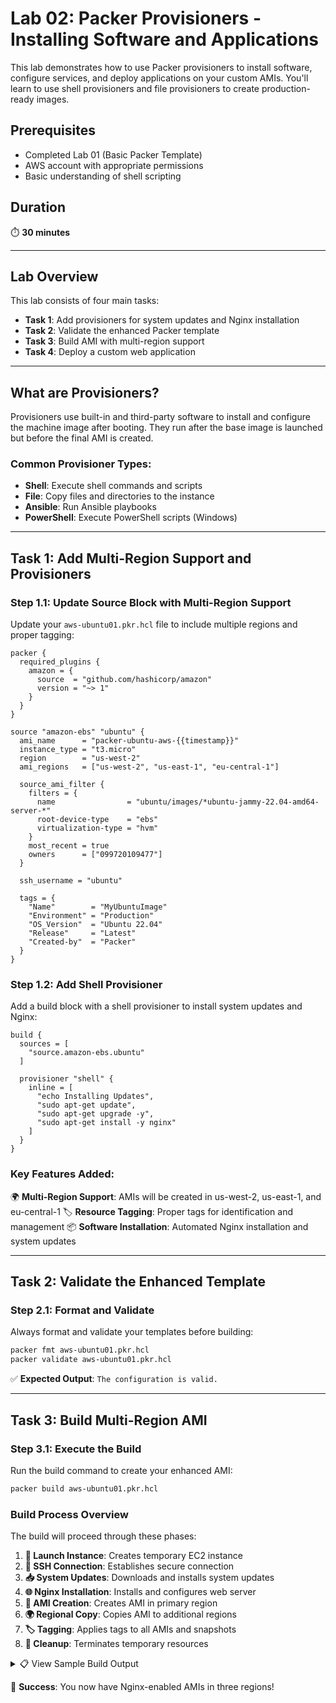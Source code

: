 # Lab 02: Packer Provisioners - Installing Software and Applications

This lab demonstrates how to use Packer provisioners to install software, configure services, and deploy applications on your custom AMIs. You'll learn to use shell provisioners and file provisioners to create production-ready images.

## Prerequisites

- Completed Lab 01 (Basic Packer Template)
- AWS account with appropriate permissions
- Basic understanding of shell scripting

## Duration
⏱️ **30 minutes**

---

## Lab Overview

This lab consists of four main tasks:

- **Task 1**: Add provisioners for system updates and Nginx installation
- **Task 2**: Validate the enhanced Packer template
- **Task 3**: Build AMI with multi-region support
- **Task 4**: Deploy a custom web application

---

## What are Provisioners?

Provisioners use built-in and third-party software to install and configure the machine image after booting. They run after the base image is launched but before the final AMI is created.

### Common Provisioner Types:
- **Shell**: Execute shell commands and scripts
- **File**: Copy files and directories to the instance
- **Ansible**: Run Ansible playbooks
- **PowerShell**: Execute PowerShell scripts (Windows)

---

## Task 1: Add Multi-Region Support and Provisioners

### Step 1.1: Update Source Block with Multi-Region Support

Update your `aws-ubuntu01.pkr.hcl` file to include multiple regions and proper tagging:

```hcl
packer {
  required_plugins {
    amazon = {
      source  = "github.com/hashicorp/amazon"
      version = "~> 1"
    }
  }
}

source "amazon-ebs" "ubuntu" {
  ami_name      = "packer-ubuntu-aws-{{timestamp}}"
  instance_type = "t3.micro"
  region        = "us-west-2"
  ami_regions   = ["us-west-2", "us-east-1", "eu-central-1"]
  
  source_ami_filter {
    filters = {
      name                = "ubuntu/images/*ubuntu-jammy-22.04-amd64-server-*"
      root-device-type    = "ebs"
      virtualization-type = "hvm"
    }
    most_recent = true
    owners      = ["099720109477"]
  }
  
  ssh_username = "ubuntu"
  
  tags = {
    "Name"        = "MyUbuntuImage"
    "Environment" = "Production"
    "OS_Version"  = "Ubuntu 22.04"
    "Release"     = "Latest"
    "Created-by"  = "Packer"
  }
}
```

### Step 1.2: Add Shell Provisioner

Add a build block with a shell provisioner to install system updates and Nginx:

```hcl
build {
  sources = [
    "source.amazon-ebs.ubuntu"
  ]

  provisioner "shell" {
    inline = [
      "echo Installing Updates",
      "sudo apt-get update",
      "sudo apt-get upgrade -y",
      "sudo apt-get install -y nginx"
    ]
  }
}
```

### Key Features Added:

🌍 **Multi-Region Support**: AMIs will be created in us-west-2, us-east-1, and eu-central-1
🏷️ **Resource Tagging**: Proper tags for identification and management
📦 **Software Installation**: Automated Nginx installation and system updates

---

## Task 2: Validate the Enhanced Template

### Step 2.1: Format and Validate

Always format and validate your templates before building:

```bash
packer fmt aws-ubuntu01.pkr.hcl 
packer validate aws-ubuntu01.pkr.hcl
```

✅ **Expected Output**: `The configuration is valid.`

---

## Task 3: Build Multi-Region AMI

### Step 3.1: Execute the Build

Run the build command to create your enhanced AMI:

```bash
packer build aws-ubuntu01.pkr.hcl
```

### Build Process Overview

The build will proceed through these phases:

1. **🚀 Launch Instance**: Creates temporary EC2 instance
2. **🔗 SSH Connection**: Establishes secure connection
3. **📥 System Updates**: Downloads and installs system updates
4. **🌐 Nginx Installation**: Installs and configures web server
5. **📸 AMI Creation**: Creates AMI in primary region
6. **🌍 Regional Copy**: Copies AMI to additional regions
7. **🏷️ Tagging**: Applies tags to all AMIs and snapshots
8. **🧹 Cleanup**: Terminates temporary resources

<details>
<summary>📋 View Sample Build Output</summary>


div class="scroll-container">
    <pre>
        // Your long code snippet here
        // ... lots of lines ...
        // ... lots of lines ...
        // ... lots of lines ...
    </pre>
</div>





</details>

🎉 **Success**: You now have Nginx-enabled AMIs in three regions!

